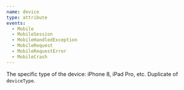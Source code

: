 ```yaml
---
name: device
type: attribute
events:
  - Mobile
  - MobileSession
  - MobileHandledException
  - MobileRequest
  - MobileRequestError
  - MobileCrash
---
```


The specific type of the device: iPhone 8, iPad Pro, etc. Duplicate of `deviceType`.
